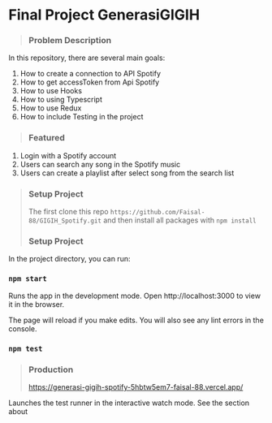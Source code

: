 # Final Project GenerasiGIGIH
> ### Problem Description
In this repository, there are several main goals:
1. How to create a connection to API Spotify
2. How to get accessToken from Api Spotify
3. How to use Hooks
4. How to using Typescript
5. How to use Redux
6. How to include Testing in the project
> ### Featured
1. Login with a Spotify account
2. Users can search any song in the Spotify music
3. Users can create a playlist after select song from the search list

> ### Setup Project
>
> The first clone this repo `https://github.com/Faisal-88/GIGIH_Spotify.git` and then install all packages with `npm install`
> ### Setup Project
In the project directory, you can run:

### `npm start`

Runs the app in the development mode.
Open http://localhost:3000 to view it in the browser.

The page will reload if you make edits.
You will also see any lint errors in the console.

### `npm test`

> ### Production
>https://generasi-gigih-spotify-5hbtw5em7-faisal-88.vercel.app/

Launches the test runner in the interactive watch mode.
See the section about